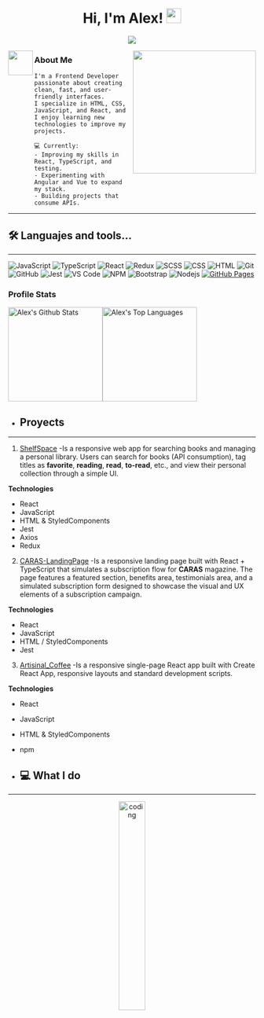 <h1 align="center">
  Hi, I'm Alex!
  <img src="https://media.giphy.com/media/hvRJCLFzcasrR4ia7z/giphy.gif" width="30">
</h1>

<div align="center">
<img src="https://readme-typing-svg.herokuapp.com?font=Architects+Daughter&color=449DFC&size=27&center=true&lines=Developer+Front-End...;I+have+20+years...;Always+learning..." />  
</div>


<picture align="right"><img align="right" src="https://media.tenor.com/pPoUmi0Z1fUAAAAC/cat-pet.gif" width="250" /></picture>

  <img align="left" src = "https://github.com/7oSkaaa/7oSkaaa/blob/main/Images/about_me.gif?raw=true" width = 50px>
  
### About Me ###




```
I'm a Frontend Developer passionate about creating clean, fast, and user-friendly interfaces.  
I specialize in HTML, CSS, JavaScript, and React, and I enjoy learning new technologies to improve my projects.  

💻 Currently:
- Improving my skills in React, TypeScript, and testing.
- Experimenting with Angular and Vue to expand my stack.
- Building projects that consume APIs.
```
<hr>


## 🛠️ Languajes and tools...
-------------------
![JavaScript](https://img.shields.io/badge/-JavaScript-000?&logo=JavaScript)
![TypeScript](https://img.shields.io/badge/-TypeScript-000?&logo=TypeScript&logoColor=007ACC)
![React](https://img.shields.io/badge/-React-000?&logo=React)
![Redux](https://img.shields.io/badge/-Redux-000?&logo=Redux)
![SCSS](https://img.shields.io/badge/-SCSS-000?&logo=Sass)
![CSS](https://img.shields.io/badge/-CSS-000?&logo=CSS3)
![HTML](https://img.shields.io/badge/-HTML-000?&logo=HTML5)
![Git](https://img.shields.io/badge/-Git-000?&logo=Git)
![GitHub](https://img.shields.io/badge/-GitHub-000?&logo=GitHub)
![Jest](https://img.shields.io/badge/-Jest-000?&logo=Jest)
![VS Code](https://img.shields.io/badge/-VS%20Code-000?&logo=Visual-Studio-Code)
![NPM](https://img.shields.io/badge/-NPM-000?&logo=NPM)
![Bootstrap](https://img.shields.io/badge/-Bootstrap-000?&logo=Bootstrap)
![Nodejs](https://img.shields.io/badge/-Nodejs-000?&logo=Node.js)
<a href="#"><img alt="GitHub Pages" src="https://img.shields.io/badge/GitHub%20Pages-000.svg?logo=github&logoColor=white"></a> 



### Profile Stats

<img alt="Alex's Github Stats" src="https://github-readme-stats.vercel.app/api/?username=Alex0-8&show_icons=true&include_all_commits=true&count_private=true&theme=react&hide_border=true&bg_color=1F222E&title_color=F85D7F&icon_color=F8D866" height="192px"/><img alt="Alex's Top Languages" src="https://github-readme-stats.vercel.app/api/top-langs/?username=Alex0-8&langs_count=8&layout=compact&theme=react&hide_border=true&bg_color=1F222E&title_color=F85D7F&icon_color=F8D866" height="192px"/>



- <h2>Proyects</h2>
-------------------
1. [ShelfSpace](https://github.com/Alex0-8/Shelf_Space)
-Is a responsive web app for searching books and managing a personal library.
Users can search for books (API consumption), tag titles as **favorite**, **reading**, **read**, **to-read**, etc., and view their personal collection through a simple UI.

**Technologies**
- React
- JavaScript
- HTML & StyledComponents
- Jest
- Axios
- Redux


2. [CARAS-LandingPage](https://github.com/Alex0-8/Caras_Landing_Page)
-Is a responsive landing page built with React + TypeScript that simulates a subscription flow for **CARAS** magazine. The page features a featured section, benefits area, testimonials area, and a simulated subscription form designed to showcase the visual and UX elements of a subscription campaign.

**Technologies**
- React
- JavaScript
- HTML / StyledComponents
- Jest

3. [Artisinal_Coffee](https://github.com/Alex0-8/Artisanal_Coffee)
-Is a responsive single-page React app built with Create React App, responsive layouts and standard development scripts.

**Technologies**
- React
- JavaScript
- HTML & StyledComponents
- npm



- <h2>💻 What I do</h2>
-------------------
<div align="center">
<img src="https://media2.giphy.com/media/v1.Y2lkPTc5MGI3NjExdXZwNGtxa3JhbDNoNGh6NGkxa2pvZmt4MHBkbjg4aXJidDAwbWRpZCZlcD12MV9pbnRlcm5hbF9naWZfYnlfaWQmY3Q9Zw/hvEdKpliYKcY0s4Pak/giphy.gif" alt="coding" width="33%"/>
</div>

